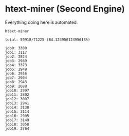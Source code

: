 # htext-miner (Second Engine)

Everything doing here is automated.

```
htext-miner

total: 59918/71225 (84.12495612495613%)

job0: 3300
job1: 3117
job2: 2824
job3: 2989
job4: 3373
job5: 2949
job6: 2956
job7: 2904
job8: 2943
job9: 2688
job10: 2997
job11: 2802
job12: 3007
job13: 2941
job14: 3138
job15: 3114
job16: 2905
job17: 3149
job18: 3058
job19: 2764
```